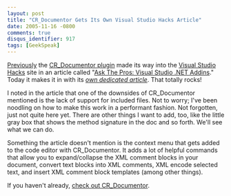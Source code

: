 ```yaml
---
layout: post
title: "CR_Documentor Gets Its Own Visual Studio Hacks Article"
date: 2005-11-16 -0800
comments: true
disqus_identifier: 917
tags: [GeekSpeak]
---
```

[Previously](/archive/2005/11/03/cr_documentor-appears-on-visual-studio-hacks.aspx)
the [CR\_Documentor
plugin](/archive/2004/11/15/cr_documentor---the-documentor-plug-in-for-dxcore.aspx)
made its way into the [Visual Studio
Hacks](http://www.visualstudiohacks.com/) site in an article called
"[Ask The Pros: Visual Studio .NET
Addins](http://www.visualstudiohacks.com/atpAddins)." Today it makes it
in with its [*own dedicated
article*](http://www.visualstudiohacks.com/CRDocumentor). That totally
rocks!
 
 I noted in the article that one of the downsides of CR\_Documentor
mentioned is the lack of support for included files. Not to worry; I've
been noodling on how to make this work in a performant fashion. Not
forgotten, just not quite here yet. There are other things I want to
add, too, like the little gray box that shows the method signature in
the doc and so forth. We'll see what we can do.
 
 Something the article doesn't mention is the context menu that gets
added to the code editor with CR\_Documentor. It adds a lot of helpful
commands that allow you to expand/collapse the XML comment blocks in
your document, convert text blocks into XML comments, XML encode
selected text, and insert XML comment block templates (among other
things).
 
 If you haven't already, [check out
CR\_Documentor](/archive/2004/11/15/cr_documentor---the-documentor-plug-in-for-dxcore.aspx).
